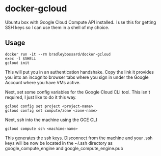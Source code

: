 # docker-gcloud
Ubuntu box with Google Cloud Compute API installed.  I use this for getting SSH keys
so I can use them in a shell of my choice.

## Usage

    docker run -it --rm bradleybossard/docker-gcloud
    exec -l $SHELL
    gcloud init

This will put you in an authentication handshake.  Copy the link it provides you into an
incognito browser tabs where you sign in under the Google Account where you have VMs active.

Next, set some config variables for the Google Cloud CLI tool.  This isn't required, I just
like to do it this way.

    gcloud config set project <project-name>
    gcloud config set compute/zone <zone-name>

Next, ssh into the machine using the GCE CLI

    gcloud compute ssh <machine-name>

This generates the ssh keys.  Disconnect from the machine and your .ssh keys will be now
be located in the ~/.ssh directory as google_compute_engine and google_compute_engine.pub
